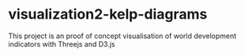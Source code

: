 # visualization2-kelp-diagrams
This project is an proof of concept visualisation of world development indicators with Threejs and D3.js

